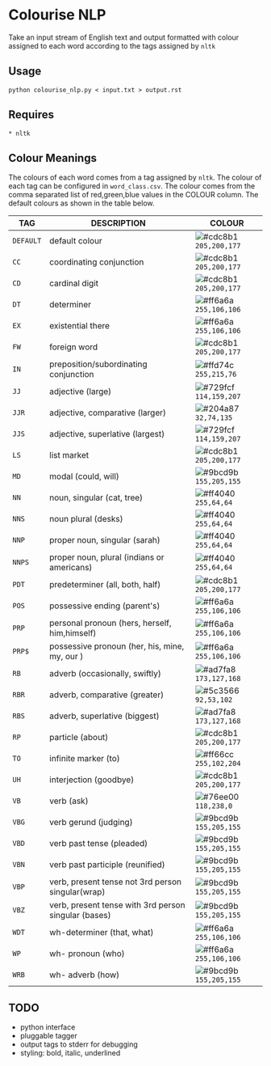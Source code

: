 # Colourise NLP

Take an input stream of English text and output formatted with colour assigned
to each word according to the tags assigned by `nltk`

## Usage

    python colourise_nlp.py < input.txt > output.rst

## Requires

    * nltk

## Colour Meanings

The colours of each word comes from a tag assigned by `nltk`. The colour of
each tag can be configured in `word_class.csv`. The colour comes from the comma
separated list of red,green,blue values in the COLOUR column. The default
colours as shown in the table below.


| TAG | DESCRIPTION | COLOUR |
| --- | ----------- | ------ |
| `DEFAULT` | default colour | ![#cdc8b1](https://placehold.it/15/cdc8b1/000000?text=+) `205,200,177` |
| `CC` | coordinating conjunction | ![#cdc8b1](https://placehold.it/15/cdc8b1/000000?text=+) `205,200,177` |
| `CD` | cardinal digit | ![#cdc8b1](https://placehold.it/15/cdc8b1/000000?text=+) `205,200,177` |
| `DT` | determiner | ![#ff6a6a](https://placehold.it/15/ff6a6a/000000?text=+) `255,106,106` |
| `EX` | existential there | ![#ff6a6a](https://placehold.it/15/ff6a6a/000000?text=+) `255,106,106` |
| `FW` | foreign word | ![#cdc8b1](https://placehold.it/15/cdc8b1/000000?text=+) `205,200,177` |
| `IN` | preposition/subordinating conjunction | ![#ffd74c](https://placehold.it/15/ffd74c/000000?text=+) `255,215,76` |
| `JJ` | adjective (large) | ![#729fcf](https://placehold.it/15/729fcf/000000?text=+) `114,159,207` |
| `JJR` | adjective, comparative (larger) | ![#204a87](https://placehold.it/15/204a87/000000?text=+) `32,74,135` |
| `JJS` | adjective, superlative (largest) | ![#729fcf](https://placehold.it/15/729fcf/000000?text=+) `114,159,207` |
| `LS` | list market | ![#cdc8b1](https://placehold.it/15/cdc8b1/000000?text=+) `205,200,177` |
| `MD` | modal (could, will) | ![#9bcd9b](https://placehold.it/15/9bcd9b/000000?text=+) `155,205,155` |
| `NN` | noun, singular (cat, tree) | ![#ff4040](https://placehold.it/15/ff4040/000000?text=+) `255,64,64` |
| `NNS` | noun plural (desks) | ![#ff4040](https://placehold.it/15/ff4040/000000?text=+) `255,64,64` |
| `NNP` | proper noun, singular (sarah) | ![#ff4040](https://placehold.it/15/ff4040/000000?text=+) `255,64,64` |
| `NNPS` | proper noun, plural (indians or americans) | ![#ff4040](https://placehold.it/15/ff4040/000000?text=+) `255,64,64` |
| `PDT` | predeterminer (all, both, half) | ![#cdc8b1](https://placehold.it/15/cdc8b1/000000?text=+) `205,200,177` |
| `POS` | possessive ending (parent's) | ![#ff6a6a](https://placehold.it/15/ff6a6a/000000?text=+) `255,106,106` |
| `PRP` | personal pronoun (hers, herself, him,himself) | ![#ff6a6a](https://placehold.it/15/ff6a6a/000000?text=+) `255,106,106` |
| `PRP$` | possessive pronoun (her, his, mine, my, our ) | ![#ff6a6a](https://placehold.it/15/ff6a6a/000000?text=+) `255,106,106` |
| `RB` | adverb (occasionally, swiftly) | ![#ad7fa8](https://placehold.it/15/ad7fa8/000000?text=+) `173,127,168` |
| `RBR` | adverb, comparative (greater) | ![#5c3566](https://placehold.it/15/5c3566/000000?text=+) `92,53,102` |
| `RBS` | adverb, superlative (biggest) | ![#ad7fa8](https://placehold.it/15/ad7fa8/000000?text=+) `173,127,168` |
| `RP` | particle (about) | ![#cdc8b1](https://placehold.it/15/cdc8b1/000000?text=+) `205,200,177` |
| `TO` | infinite marker (to) | ![#ff66cc](https://placehold.it/15/ff66cc/000000?text=+) `255,102,204` |
| `UH` | interjection (goodbye) | ![#cdc8b1](https://placehold.it/15/cdc8b1/000000?text=+) `205,200,177` |
| `VB` | verb (ask) | ![#76ee00](https://placehold.it/15/76ee00/000000?text=+) `118,238,0` |
| `VBG` | verb gerund (judging) | ![#9bcd9b](https://placehold.it/15/9bcd9b/000000?text=+) `155,205,155` |
| `VBD` | verb past tense (pleaded) | ![#9bcd9b](https://placehold.it/15/9bcd9b/000000?text=+) `155,205,155` |
| `VBN` | verb past participle (reunified) | ![#9bcd9b](https://placehold.it/15/9bcd9b/000000?text=+) `155,205,155` |
| `VBP` | verb, present tense not 3rd person singular(wrap) | ![#9bcd9b](https://placehold.it/15/9bcd9b/000000?text=+) `155,205,155` |
| `VBZ` | verb, present tense with 3rd person singular (bases) | ![#9bcd9b](https://placehold.it/15/9bcd9b/000000?text=+) `155,205,155` |
| `WDT` | wh-determiner (that, what) | ![#ff6a6a](https://placehold.it/15/ff6a6a/000000?text=+) `255,106,106` |
| `WP` | wh- pronoun (who) | ![#ff6a6a](https://placehold.it/15/ff6a6a/000000?text=+) `255,106,106` |
| `WRB` | wh- adverb (how)  | ![#9bcd9b](https://placehold.it/15/9bcd9b/000000?text=+) `155,205,155` |

## TODO

* python interface
* pluggable tagger
* output tags to stderr for debugging
* styling: bold, italic, underlined
